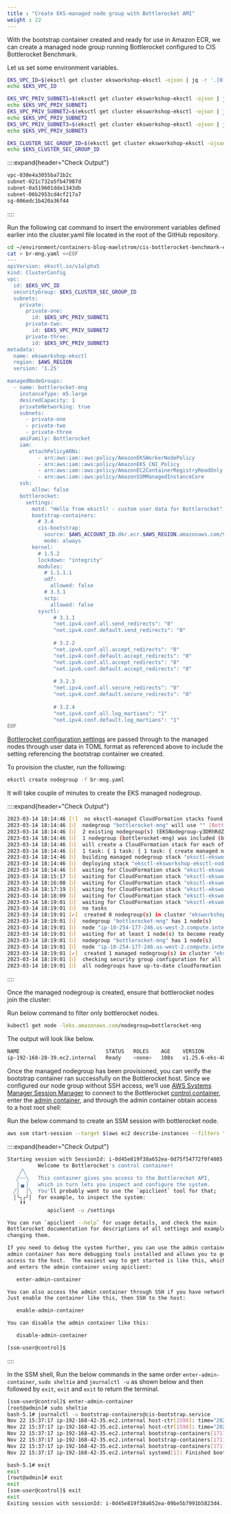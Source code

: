 ```yaml
---
title : "Create EKS-managed node group with Bottlerocket AMI"
weight : 22
---
```


With the bootstrap container created and ready for use in Amazon ECR, we can create a managed node group running Bottlerocket configured to CIS Bottlerocket Benchmark. 


Let us set some environment variables.

```bash
EKS_VPC_ID=$(eksctl get cluster eksworkshop-eksctl -ojson | jq -r '.[0]["ResourcesVpcConfig"]["VpcId"]')
echo $EKS_VPC_ID

EKS_VPC_PRIV_SUBNET1=$(eksctl get cluster eksworkshop-eksctl -ojson | jq -r '.[0]["ResourcesVpcConfig"]["SubnetIds"][0]')
echo $EKS_VPC_PRIV_SUBNET1
EKS_VPC_PRIV_SUBNET2=$(eksctl get cluster eksworkshop-eksctl -ojson | jq -r '.[0]["ResourcesVpcConfig"]["SubnetIds"][1]')
echo $EKS_VPC_PRIV_SUBNET2
EKS_VPC_PRIV_SUBNET3=$(eksctl get cluster eksworkshop-eksctl -ojson | jq -r '.[0]["ResourcesVpcConfig"]["SubnetIds"][2]')
echo $EKS_VPC_PRIV_SUBNET3

EKS_CLUSTER_SEC_GROUP_ID=$(eksctl get cluster eksworkshop-eksctl -ojson | jq -r '.[0]["ResourcesVpcConfig"]["ClusterSecurityGroupId"]')
echo $EKS_CLUSTER_SEC_GROUP_ID
```

::::expand{header="Check Output"}
```bash
vpc-030e4a3055ba71b2c
subnet-021c732a5fb47987d
subnet-0a519601dde1343db
subnet-06b2953cd4cf217a7
sg-006edc1b420a36f44
```
::::

Run the following cat command to insert the environment variables defined earlier into the cluster.yaml file located in the root of the GitHub repository.

```bash
cd ~/environment/containers-blog-maelstrom/cis-bottlerocket-benchmark-eks/
cat > br-mng.yaml <<EOF
---
apiVersion: eksctl.io/v1alpha5
kind: ClusterConfig
vpc:
  id: $EKS_VPC_ID
  securityGroup: $EKS_CLUSTER_SEC_GROUP_ID
  subnets:
    private:
      private-one:
        id: $EKS_VPC_PRIV_SUBNET1
      private-two:
        id: $EKS_VPC_PRIV_SUBNET2
      private-three:
        id: $EKS_VPC_PRIV_SUBNET3
metadata:
  name: eksworkshop-eksctl
  region: $AWS_REGION
  version: '1.25'

managedNodeGroups:
  - name: bottlerocket-mng
    instanceType: m5.large
    desiredCapacity: 1
    privateNetworking: true
    subnets:
      - private-one
      - private-two
      - private-three
    amiFamily: Bottlerocket
    iam:
       attachPolicyARNs:
          - arn:aws:iam::aws:policy/AmazonEKSWorkerNodePolicy
          - arn:aws:iam::aws:policy/AmazonEKS_CNI_Policy
          - arn:aws:iam::aws:policy/AmazonEC2ContainerRegistryReadOnly
          - arn:aws:iam::aws:policy/AmazonSSMManagedInstanceCore
    ssh:
        allow: false
    bottlerocket:
      settings:
        motd: "Hello from eksctl! - custom user data for Bottlerocket"
        bootstrap-containers:
          # 3.4
          cis-bootstrap:
            source: $AWS_ACCOUNT_ID.dkr.ecr.$AWS_REGION.amazonaws.com/$BOOTSTRAP_ECR_REPO:latest
            mode: always
        kernel:
          # 1.5.2
          lockdown: "integrity"
          modules:
            # 1.1.1.1
            udf:
              allowed: false
            # 3.3.1
            sctp:
              allowed: false
          sysctl:
               # 3.1.1
               "net.ipv4.conf.all.send_redirects": "0"
               "net.ipv4.conf.default.send_redirects": "0"
               
               # 3.2.2
               "net.ipv4.conf.all.accept_redirects": "0"
               "net.ipv4.conf.default.accept_redirects": "0"
               "net.ipv6.conf.all.accept_redirects": "0"
               "net.ipv6.conf.default.accept_redirects": "0"
               
               # 3.2.3
               "net.ipv4.conf.all.secure_redirects": "0"
               "net.ipv4.conf.default.secure_redirects": "0"
               
               # 3.2.4
               "net.ipv4.conf.all.log_martians": "1"
               "net.ipv4.conf.default.log_martians": "1"
EOF
```

[Bottlerocket configuration settings](https://github.com/bottlerocket-os/bottlerocket#settings) are passed through to the managed nodes through user data in TOML format as referenced above to include the setting referencing the bootstrap container we created. 

To provision the cluster, run the following:

```bash
eksctl create nodegroup -f br-mng.yaml
```
It will take couple of minutes to create the EKS managed nodegroup.

::::expand{header="Check Output"}
```bash
2023-03-14 18:14:46 [!]  no eksctl-managed CloudFormation stacks found for "eksworkshop-eksctl", will attempt to create nodegroup(s) on non eksctl-managed cluster
2023-03-14 18:14:46 [ℹ]  nodegroup "bottlerocket-mng" will use "" [Bottlerocket/1.25]
2023-03-14 18:14:46 [ℹ]  2 existing nodegroup(s) (EKSNodegroup-y3DRhRdZRTlm,EKSNodegroupBottlerocket-SfbjgDKn4rVG) will be excluded
2023-03-14 18:14:46 [ℹ]  1 nodegroup (bottlerocket-mng) was included (based on the include/exclude rules)
2023-03-14 18:14:46 [ℹ]  will create a CloudFormation stack for each of 1 managed nodegroups in cluster "eksworkshop-eksctl"
2023-03-14 18:14:46 [ℹ]  1 task: { 1 task: { 1 task: { create managed nodegroup "bottlerocket-mng" } } }
2023-03-14 18:14:46 [ℹ]  building managed nodegroup stack "eksctl-eksworkshop-eksctl-nodegroup-bottlerocket-mng"
2023-03-14 18:14:46 [ℹ]  deploying stack "eksctl-eksworkshop-eksctl-nodegroup-bottlerocket-mng"
2023-03-14 18:14:46 [ℹ]  waiting for CloudFormation stack "eksctl-eksworkshop-eksctl-nodegroup-bottlerocket-mng"
2023-03-14 18:15:17 [ℹ]  waiting for CloudFormation stack "eksctl-eksworkshop-eksctl-nodegroup-bottlerocket-mng"
2023-03-14 18:16:08 [ℹ]  waiting for CloudFormation stack "eksctl-eksworkshop-eksctl-nodegroup-bottlerocket-mng"
2023-03-14 18:17:19 [ℹ]  waiting for CloudFormation stack "eksctl-eksworkshop-eksctl-nodegroup-bottlerocket-mng"
2023-03-14 18:18:09 [ℹ]  waiting for CloudFormation stack "eksctl-eksworkshop-eksctl-nodegroup-bottlerocket-mng"
2023-03-14 18:19:01 [ℹ]  waiting for CloudFormation stack "eksctl-eksworkshop-eksctl-nodegroup-bottlerocket-mng"
2023-03-14 18:19:01 [ℹ]  no tasks
2023-03-14 18:19:01 [✔]  created 0 nodegroup(s) in cluster "eksworkshop-eksctl"
2023-03-14 18:19:01 [ℹ]  nodegroup "bottlerocket-mng" has 1 node(s)
2023-03-14 18:19:01 [ℹ]  node "ip-10-254-177-246.us-west-2.compute.internal" is ready
2023-03-14 18:19:01 [ℹ]  waiting for at least 1 node(s) to become ready in "bottlerocket-mng"
2023-03-14 18:19:01 [ℹ]  nodegroup "bottlerocket-mng" has 1 node(s)
2023-03-14 18:19:01 [ℹ]  node "ip-10-254-177-246.us-west-2.compute.internal" is ready
2023-03-14 18:19:01 [✔]  created 1 managed nodegroup(s) in cluster "eksworkshop-eksctl"
2023-03-14 18:19:01 [ℹ]  checking security group configuration for all nodegroups
2023-03-14 18:19:01 [ℹ]  all nodegroups have up-to-date cloudformation templates
```
::::

Once the managed nodegroup is created, ensure that bottlerocket nodes join the cluster:

Run below command to filter only bottlerocket nodes.

```bash
kubectl get node -leks.amazonaws.com/nodegroup=bottlerocket-mng
```

The output will look like below.

```bash
NAME                            STATUS   ROLES    AGE    VERSION
ip-192-168-28-39.ec2.internal   Ready    <none>   108s   v1.25.6-eks-48e63af
```

Once the managed nodegroup has been provisioned, you can verify the bootstrap container ran successfully on the Bottlerocket host. Since we configured our node group without SSH access, we’ll use [AWS Systems Manager Session Manager](https://docs.aws.amazon.com/systems-manager/latest/userguide/session-manager.html) to connect to the Bottlerocket [control container](https://github.com/bottlerocket-os/bottlerocket#control-container), enter the [admin container](https://github.com/bottlerocket-os/bottlerocket#admin-container), and through the admin container obtain access to a host root shell:

Run the below command to create an SSM session with bottlerocket node.

```bash
aws ssm start-session --target $(aws ec2 describe-instances --filters "Name=tag:Name,Values=eksworkshop-eksctl-bottlerocket-mng-Node" | jq -r '.[][0]["Instances"][0]["InstanceId"]')
```

::::expand{header="Check Output"}
```bash
Starting session with SessionId: i-0d45e819f38a652ea-0d75f54772f0f4085
          Welcome to Bottlerocket's control container!
    ╱╲    
   ╱┄┄╲   This container gives you access to the Bottlerocket API,
   │▗▖│   which in turn lets you inspect and configure the system.
  ╱│  │╲  You'll probably want to use the `apiclient` tool for that;
  │╰╮╭╯│  for example, to inspect the system:
    ╹╹
             apiclient -u /settings

You can run `apiclient --help` for usage details, and check the main
Bottlerocket documentation for descriptions of all settings and examples of
changing them.

If you need to debug the system further, you can use the admin container.  The
admin container has more debugging tools installed and allows you to get root
access to the host.  The easiest way to get started is like this, which enables
and enters the admin container using apiclient:

   enter-admin-container

You can also access the admin container through SSH if you have network access.
Just enable the container like this, then SSH to the host:

   enable-admin-container

You can disable the admin container like this:

   disable-admin-container

[ssm-user@control]$ 
```
::::

In the SSM shell, Run the below commands in the same order `enter-admin-container`, `sudo sheltie` and `journalctl -u` as shown below and then followed by `exit`, `exit` and `exit` to return the terminal.

```bash
[ssm-user@control]$ enter-admin-container
[root@admin]# sudo sheltie
bash-5.1# journalctl -u bootstrap-containers@cis-bootstrap.service
Nov 22 15:37:17 ip-192-168-42-35.ec2.internal host-ctr[1598]: time="2022-11-22T15:37:17Z" level=info msg="successfully started container task"
Nov 22 15:37:17 ip-192-168-42-35.ec2.internal host-ctr[1598]: time="2022-11-22T15:37:17Z" level=info msg="container task exited" code=0
Nov 22 15:37:17 ip-192-168-42-35.ec2.internal bootstrap-containers[1711]: 15:37:17 [INFO] bootstrap-containers started
Nov 22 15:37:17 ip-192-168-42-35.ec2.internal bootstrap-containers[1711]: 15:37:17 [INFO] Mode for 'cis-bootstrap' is 'once'
Nov 22 15:37:17 ip-192-168-42-35.ec2.internal bootstrap-containers[1711]: 15:37:17 [INFO] Turning off container 'cis-bootstrap'
Nov 22 15:37:17 ip-192-168-42-35.ec2.internal systemd[1]: Finished bootstrap container cis-bootstrap.

bash-5.1# exit
exit
[root@admin]# exit
exit
[ssm-user@control]$ exit
exit
Exiting session with sessionId: i-0d45e819f38a652ea-09be5b7991b5823d4.
```


